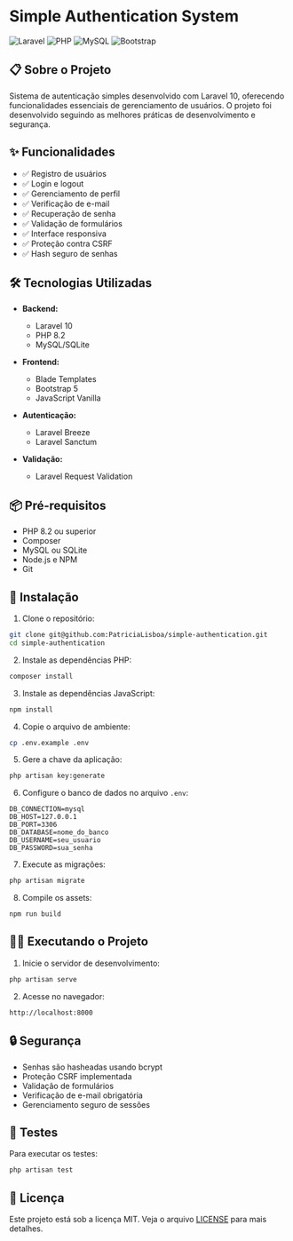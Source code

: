 # Simple Authentication System

![Laravel](https://img.shields.io/badge/Laravel-FF2D20?style=for-the-badge&logo=laravel&logoColor=white)
![PHP](https://img.shields.io/badge/PHP-777BB4?style=for-the-badge&logo=php&logoColor=white)
![MySQL](https://img.shields.io/badge/MySQL-4479A1?style=for-the-badge&logo=mysql&logoColor=white)
![Bootstrap](https://img.shields.io/badge/Bootstrap-563D7C?style=for-the-badge&logo=bootstrap&logoColor=white)

## 📋 Sobre o Projeto

Sistema de autenticação simples desenvolvido com Laravel 10, oferecendo funcionalidades essenciais de gerenciamento de usuários. O projeto foi desenvolvido seguindo as melhores práticas de desenvolvimento e segurança.

## ✨ Funcionalidades

- ✅ Registro de usuários
- ✅ Login e logout
- ✅ Gerenciamento de perfil
- ✅ Verificação de e-mail
- ✅ Recuperação de senha
- ✅ Validação de formulários
- ✅ Interface responsiva
- ✅ Proteção contra CSRF
- ✅ Hash seguro de senhas

## 🛠️ Tecnologias Utilizadas

- **Backend:**
  - Laravel 10
  - PHP 8.2
  - MySQL/SQLite

- **Frontend:**
  - Blade Templates
  - Bootstrap 5
  - JavaScript Vanilla

- **Autenticação:**
  - Laravel Breeze
  - Laravel Sanctum

- **Validação:**
  - Laravel Request Validation

## 📦 Pré-requisitos

- PHP 8.2 ou superior
- Composer
- MySQL ou SQLite
- Node.js e NPM
- Git

## 🚀 Instalação

1. Clone o repositório:
```bash
git clone git@github.com:PatriciaLisboa/simple-authentication.git
cd simple-authentication
```

2. Instale as dependências PHP:
```bash
composer install
```

3. Instale as dependências JavaScript:
```bash
npm install
```

4. Copie o arquivo de ambiente:
```bash
cp .env.example .env
```

5. Gere a chave da aplicação:
```bash
php artisan key:generate
```

6. Configure o banco de dados no arquivo `.env`:
```env
DB_CONNECTION=mysql
DB_HOST=127.0.0.1
DB_PORT=3306
DB_DATABASE=nome_do_banco
DB_USERNAME=seu_usuario
DB_PASSWORD=sua_senha
```

7. Execute as migrações:
```bash
php artisan migrate
```

8. Compile os assets:
```bash
npm run build
```

## 🏃‍♂️ Executando o Projeto

1. Inicie o servidor de desenvolvimento:
```bash
php artisan serve
```

2. Acesse no navegador:
```
http://localhost:8000
```

## 🔒 Segurança

- Senhas são hasheadas usando bcrypt
- Proteção CSRF implementada
- Validação de formulários
- Verificação de e-mail obrigatória
- Gerenciamento seguro de sessões

## 📝 Testes

Para executar os testes:
```bash
php artisan test
```

## 📄 Licença

Este projeto está sob a licença MIT. Veja o arquivo [LICENSE](LICENSE) para mais detalhes.

